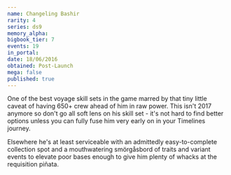 ```yaml
---
name: Changeling Bashir
rarity: 4
series: ds9
memory_alpha:
bigbook_tier: 7
events: 19
in_portal:
date: 18/06/2016
obtained: Post-Launch
mega: false
published: true
---
```


One of the best voyage skill sets in the game marred by that tiny little caveat of having 650+ crew ahead of him in raw power. This isn't 2017 anymore so don't go all soft lens on his skill set - it's not hard to find better options unless you can fully fuse him very early on in your Timelines journey. 

Elsewhere he's at least serviceable with an admittedly easy-to-complete collection spot and a mouthwatering smörgåsbord of traits and variant events to elevate poor bases enough to give him plenty of whacks at the requisition piñata.
